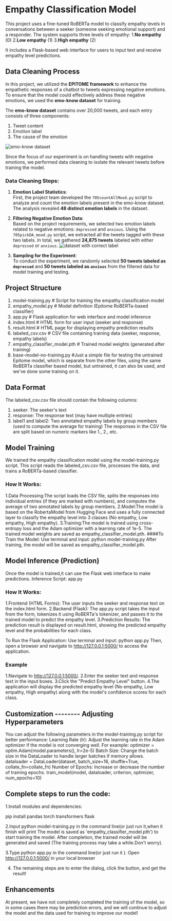 # Empathy Classification Model 

This project uses a fine-tuned RoBERTa model to classify empathy levels in conversations between a seeker (someone seeking emotional support) and a responder. The system supports three levels of empathy: 
1.**No empathy** (0) 
2.**Low empathy** (1) 
3.**High empathy** (2) 

It includes a Flask-based web interface for users to input text and receive empathy level predictions.

## Data Cleaning Process

In this project, we utilized the **EPITOME framework** to enhance the empathetic responses of a chatbot to tweets expressing negative emotions. To ensure that the model could effectively address these negative emotions, we used the **emo-know dataset** for training.

The **emo-know dataset** contains over 20,000 tweets, and each entry consists of three components:
1. Tweet content
2. Emotion label
3. The cause of the emotion

![emo-know dataset](./images/emo-know_dataset.png)

Since the focus of our experiment is on handling tweets with negative emotions, we performed data cleaning to isolate the relevant tweets before training the model.

### Data Cleaning Steps:
1. **Emotion Label Statistics**:  
   First, the project team developed the `705countAllMood.py` script to analyze and count the emotion labels present in the emo-know dataset. The analysis revealed **48 distinct emotion labels** in the dataset.

2. **Filtering Negative Emotion Data**:  
   Based on the project requirements, we selected two emotion labels related to negative emotions: `depressed` and `anxious`. Using the `705pickDA_mood.py` script, we extracted all the tweets tagged with these two labels. In total, we gathered **24,875 tweets** labeled with either `depressed` or `anxious`.
![dataset with correct label](./images/correct_label_data.png)

3. **Sampling for the Experiment**:  
   To conduct the experiment, we randomly selected **50 tweets labeled as `depressed`** and **50 tweets labeled as `anxious`** from the filtered data for model training and testing.

## Project Structure

1. model-training.py # Script for training the empathy classification model
2. empathy_model.py # Model definition (Epitome RoBERTa-based classifier)
3. app.py # Flask application for web interface and model inference
4. index.html # HTML form for user input (seeker and response)
5. result.html # HTML page for displaying empathy prediction results
6. labeled_csv.csv # CSV file containing training data (seeker, response, empathy labels)
7. empathy_classifier_model.pth # Trained model weights (generated after training)
8. base-model-no-training.py #Just a simple file for testing the untrained Epitome model, which is separate from the other files, using the same RoBERTa classifier based model, but untrained, it can also be used, and we've done some training on it.

## Data Format
The labeled_csv.csv file should contain the following columns:
1. seeker: The seeker's text
2. response: The response text (may have multiple entries)
3. label1 and label2: Two annotated empathy labels by group members (used to compute the average for training)
The responses in the CSV file are split based on numeric markers like 1., 2., etc.

##  Model Training
We trained the empathy classification model using the model-training.py script. This script reads the labeled_csv.csv file, processes the data, and trains a RoBERTa-based classifier.

### How It Works:
1.Data Processing:The script loads the CSV file, splits the responses into individual entries (if they are marked with numbers), and computes the average of two annotated labels by group members.
2.Model:The model is based on the RobertaModel from Hugging Face and uses a fully connected layer to classify the empathy level into 3 classes (No empathy, Low empathy, High empathy).
3.Training:The model is trained using cross-entropy loss and the Adam optimizer with a learning rate of 1e-5.
The trained model weights are saved as empathy_classifier_model.pth.
####To Train the Model:
Use terminal and input: python model-training.py
After training, the model will be saved as empathy_classifier_model.pth.

## Model Inference (Prediction)
Once the model is trained,it can use the Flask web interface to make predictions.
Inference Script: app.py

### How It Works:
1.Frontend (HTML Forms):
The user inputs the seeker and response text on the index.html form.
2.Backend (Flask):
The app.py script takes the input from the form, tokenizes it using RoBERTa's tokenizer, and passes it to the trained model to predict the empathy level.
3.Prediction Results:
The prediction result is displayed on result.html, showing the predicted empathy level and the probabilities for each class.

To Run the Flask Application:
Use terminal and input: python app.py
Then, open a browser and navigate to http://127.0.0.1:5000/ to access the application.

### Example
1.Navigate to http://127.0.0.1:5000/.
2.Enter the seeker text and response text in the input boxes.
3.Click the "Predict Empathy Level" button.
4.The application will display the predicted empathy level (No empathy, Low empathy, High empathy) along with the model's confidence scores for each class.

## Customization -------- Adjusting Hyperparameters
You can adjust the following parameters in the model-training.py script for better performance:
Learning Rate (lr): Adjust the learning rate in the Adam optimizer if the model is not converging well. For example:
optimizer = optim.Adam(model.parameters(), lr=2e-5)
Batch Size: Change the batch size in the DataLoader to handle larger batches if memory allows.
dataloader = DataLoader(dataset, batch_size=16, shuffle=True, collate_fn=collate_fn)
Number of Epochs: Increase or decrease the number of training epochs.
train_model(model, dataloader, criterion, optimizer, num_epochs=10)

## Complete steps to run the code:

1.Install modules and dependencies:

pip install pandas torch transformers flask

2.Input python model-training.py in the command line(or just run it,when it finish will print The model is saved as 'empathy_classifier_model.pth')  to start training the model. After completion, the trained model will be generated and saved (The training process may take a while.Don't worry).

3.Type python app.py in the command line(or just run it ). Open http://127.0.0.1:5000/ in your local browser

4. The remaining steps are to enter the dialog, click the button, and get the result!
   
## Enhancements
At present, we have not completely completed the training of the model, so in some cases there may be prediction errors, and we will continue to adjust the model and the data used for training to improve our model!



